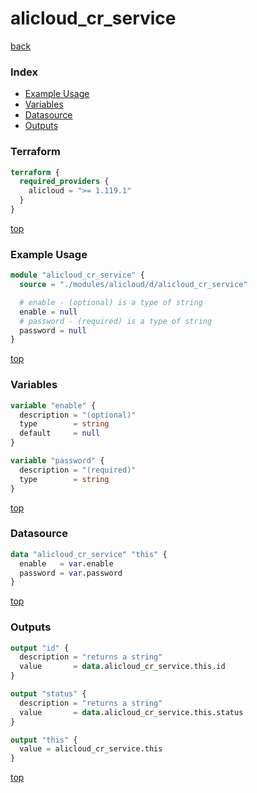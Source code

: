 # alicloud_cr_service

[back](../alicloud.md)

### Index

- [Example Usage](#example-usage)
- [Variables](#variables)
- [Datasource](#datasource)
- [Outputs](#outputs)

### Terraform

```terraform
terraform {
  required_providers {
    alicloud = ">= 1.119.1"
  }
}
```

[top](#index)

### Example Usage

```terraform
module "alicloud_cr_service" {
  source = "./modules/alicloud/d/alicloud_cr_service"

  # enable - (optional) is a type of string
  enable = null
  # password - (required) is a type of string
  password = null
}
```

[top](#index)

### Variables

```terraform
variable "enable" {
  description = "(optional)"
  type        = string
  default     = null
}

variable "password" {
  description = "(required)"
  type        = string
}
```

[top](#index)

### Datasource

```terraform
data "alicloud_cr_service" "this" {
  enable   = var.enable
  password = var.password
}
```

[top](#index)

### Outputs

```terraform
output "id" {
  description = "returns a string"
  value       = data.alicloud_cr_service.this.id
}

output "status" {
  description = "returns a string"
  value       = data.alicloud_cr_service.this.status
}

output "this" {
  value = alicloud_cr_service.this
}
```

[top](#index)